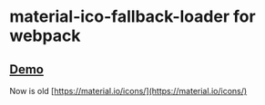 # material-ico-fallback-loader for webpack


## [Demo](https://avil13.github.io/material-ico-fallback-loader/)



Now is old
[https://material.io/icons/](https://material.io/icons/)

